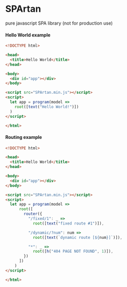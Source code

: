 # SPArtan
pure javascript SPA library (not for production use)

#### Hello World example

```html
<!DOCTYPE html>

<head>
  <title>Hello World</title>
</head>

<body>
  <div id="app"></div>
</body>

<script src="SPArtan.min.js"></script>
<script>
  let app = program(model =>
    root([text("Hello World!")])
  )
</script>

</html>
```

#### Routing example
```html
<!DOCTYPE html>

<head>
  <title>Hello World</title>
</head>

<body>
  <div id="app"></div>
</body>

<script src="SPArtan.min.js"></script>
<script>
  let app = program(model =>
      root([
        router({
          "/fixed/1": _ =>
            root([text("fixed route #1")]),

          "/dynamic/?num": num =>
            root([text(`dynamic route [${num}]`)]),

          "*": _ =>
            root([h("404 PAGE NOT FOUND", 1)]),
        })
      ])
    )
</script>

</html>
```
